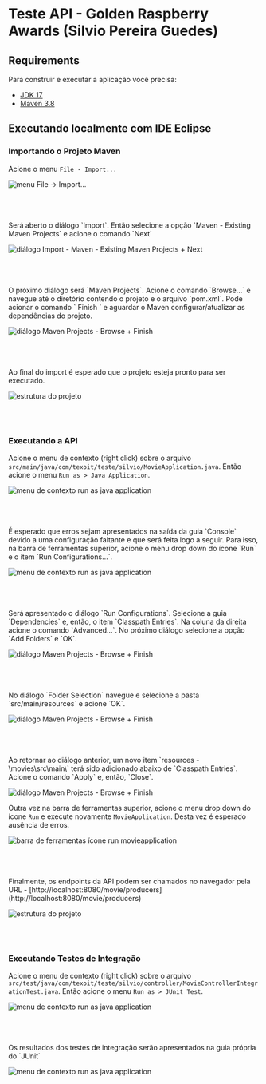 # Teste API - Golden Raspberry Awards (Silvio Pereira Guedes)


## Requirements

Para construir e executar a aplicação você precisa:

- [JDK 17](https://www.oracle.com/java/technologies/downloads/#java17)
- [Maven 3.8](https://maven.apache.org)


## Executando localmente com IDE Eclipse

   
### Importando o Projeto Maven
  
Acione o menu `File - Import...`

![menu File -> Import...](images/01-menu_file_import.png)

   <br/>
   <br/>
   <br/>
Será aberto o diálogo `Import`. Então selecione a opção `Maven - Existing Maven Projects` e acione o comando `Next`

![diálogo Import - Maven - Existing Maven Projects + Next](images/02-import_maven_existing_maven_projects.png)

   <br/>
   <br/>
   <br/>
O próximo diálogo será `Maven Projects`. Acione o comando `Browse...` e navegue até o diretório contendo o projeto e o arquivo `pom.xml`. Pode acionar o comando ` Finish ` e aguardar o Maven configurar/atualizar as dependências do projeto.

![diálogo Maven Projects - Browse + Finish](images/03-select_maven_projects_pom_xml_finish.png)


   <br/>
   <br/>
   <br/>
Ao final do import é esperado que o projeto esteja pronto para ser executado.

![estrutura do projeto](images/04-projeto_importado.png)


   <br/>
   <br/>
   
### Executando a API

Acione o menu de contexto (right click) sobre o arquivo `src/main/java/com/texoit/teste/silvio/MovieApplication.java`. Então acione o menu `Run as > Java Application`.

![menu de contexto run as java application](images/05-run_as_java_application.png)

   <br/>
   <br/>
   <br/>
É esperado que erros sejam apresentados na saída da guia `Console` devido a uma configuração faltante e que será feita logo a seguir. Para isso, na barra de ferramentas superior, acione o menu drop down do ícone `Run` e o item `Run Configurations...`.

![menu de contexto run as java application](images/06-run_configurations.png)

   <br/>
   <br/>
   <br/>
Será apresentado o diálogo `Run Configurations`. Selecione a guia `Dependencies` e, então, o item `Classpath Entries`. Na coluna da direita acione o comando `Advanced...`. No próximo diálogo selecione a opção `Add Folders` e `OK`.

![diálogo Maven Projects - Browse + Finish](images/07-dependencies-classpath_entries-add_folders.png)


   <br/>
   <br/>
   <br/>
No diálogo `Folder Selection` navegue e selecione a pasta `src/main/resources` e acione `OK`.

![diálogo Maven Projects - Browse + Finish](images/08-folder_selection.png)


   <br/>
   <br/>
   <br/>
Ao retornar ao diálogo anterior, um novo item `resources - \movies\src\main\` terá sido adicionado abaixo de `Classpath Entries`. Acione o comando `Apply` e, então, `Close`.

![diálogo Maven Projects - Browse + Finish](images/09-apply_and_close.png)


Outra vez na barra de ferramentas superior, acione o menu drop down do ícone `Run` e execute novamente `MovieApplication`. Desta vez é esperado ausência de erros.

![barra de ferramentas ícone run movieapplication](images/10-run_movieapplication.png)

   <br/>
   <br/>
   <br/>
Finalmente, os endpoints da API podem ser chamados no navegador pela URL - [http://localhost:8080/movie/producers](http://localhost:8080/movie/producers)

![estrutura do projeto](images/11-chamada_api_navegador.png)


   <br/>
   <br/>
   
### Executando Testes de Integração


Acione o menu de contexto (right click) sobre o arquivo `src/test/java/com/texoit/teste/silvio/controller/MovieControllerIntegrationTest.java`. Então acione o menu `Run as > JUnit Test`.

![menu de contexto run as java application](images/12-run_as_junit_test.png)

   <br/>
   <br/>
   <br/>
Os resultados dos testes de integração serão apresentados na guia própria do `JUnit` 

![menu de contexto run as java application](images/13-resultados_testes_integracao-guia-junit.png)

